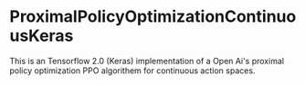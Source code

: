 # ProximalPolicyOptimizationContinuousKeras
This is an Tensorflow 2.0 (Keras) implementation of a Open Ai's proximal policy optimization PPO algorithem for continuous action spaces.
